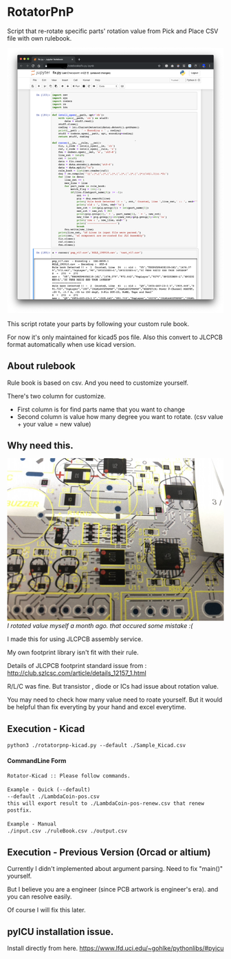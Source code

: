 RotatorPnP
=====================
 Script that re-rotate specific parts' rotation value from Pick and Place CSV file with own rulebook.

![example](./image/sample_image.png)

This script rotate your parts by following your custom rule book.

For now it's only maintained for kicad5 pos file.
Also this convert to JLCPCB format automatically when use kicad version.

About rulebook
------------------

Rule book is based on csv.
And you need to customize yourself.

There's two column for customize.

* First column is for find parts name that you want to change
* Second column is value how many degree you want to rotate. (csv value + your value = new value)


Why need this.
------------------

![hardwork](./image/hardwork.jpeg)
*I rotated value myself a month ago. that occured some mistake :(*

I made this for using JLCPCB assembly service.

My own footprint library isn't fit with their rule.

Details  of JLCPCB footprint standard issue from : http://club.szlcsc.com/article/details_12157_1.html

R/L/C was fine. But transistor , diode or ICs had issue about rotation value.

You may need to check how many value need to roate yourself. But it would be helpful than fix everyting by your hand and excel everytime.


Execution - Kicad
------------------
```shell
python3 ./rotatorpnp-kicad.py --default ./Sample_Kicad.csv
```

#### CommandLine Form
```
Rotator-Kicad :: Please follow commands.

Example - Quick (--default)
--default ./LambdaCoin-pos.csv
this will export result to ./LambdaCoin-pos-renew.csv that renew postfix.

Example - Manual
./input.csv ./ruleBook.csv ./output.csv
```

Execution - Previous Version (Orcad or altium)
------------------

Currently I didn't implemented about argument parsing. Need to fix "main()" yourself.

But I believe you are a engineer (since PCB artwork is engineer's era). and you can resolve easily.

Of course I will fix this later.

pyICU installation issue.
------------------
Install directly from here.
https://www.lfd.uci.edu/~gohlke/pythonlibs/#pyicu